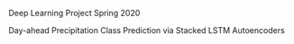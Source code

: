 Deep Learning Project Spring 2020


Day-ahead Precipitation Class Prediction via Stacked LSTM Autoencoders

